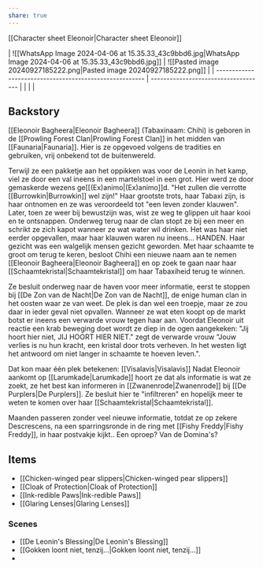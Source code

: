 ```yaml
---
share: true
---
```

[[Character sheet Eleonoir|Character sheet Eleonoir]]

| ![[WhatsApp Image 2024-04-06 at 15.35.33_43c9bbd6.jpg|WhatsApp Image 2024-04-06 at 15.35.33_43c9bbd6.jpg]] | ![[Pasted image 20240927185222.png|Pasted image 20240927185222.png]] |
| ------------------------------------------------------- | ------------------------------------ |
|                                                         |                                      |
## Backstory
[[Eleonoir Bagheera|Eleonoir Bagheera]] (Tabaxinaam: Chihi) is geboren in de [[Prowling Forest Clan|Prowling Forest Clan]] in het midden van [[Faunaria|Faunaria]]. Hier is ze opgevoed volgens de tradities en gebruiken, vrij onbekend tot de buitenwereld. 

Terwijl ze een pakketje aan het oppikken was voor de Leonin in het kamp, viel ze door een val ineens in een martelstoel in een grot. Hier werd ze door gemaskerde wezens ge[[(Ex)animo|(Ex)animo]]d. "Het zullen die verrotte [[Burrowkin|Burrowkin]] wel zijn!" Haar grootste trots, haar Tabaxi zijn, is haar ontnomen en ze was veroordeeld tot "een leven zonder klauwen". Later, toen ze weer bij bewustzijn was, wist ze weg te glippen uit haar kooi en te ontsnappen. Onderweg terug naar de clan stopt ze bij een meer en schrikt ze zich kapot wanneer ze wat water wil drinken. Het was haar niet eerder opgevallen, maar haar klauwen waren nu ineens... HANDEN. Haar gezicht was een walgelijk mensen gezicht geworden. Met haar schaamte te groot om terug te keren, besloot Chihi een nieuwe naam aan te nemen [[Eleonoir Bagheera|Eleonoir Bagheera]] en op zoek te gaan naar haar [[Schaamtekristal|Schaamtekristal]] om haar Tabaxiheid terug te winnen.

Ze besluit onderweg naar de haven voor meer informatie, eerst te stoppen bij [[De Zon van de Nacht|De Zon van de Nacht]], de enige human clan in het oosten waar ze van weet. De plek is dan wel een troepje, maar ze zou daar in ieder geval niet opvallen. Wanneer ze wat eten koopt op de markt botst er ineens een verwarde vrouw tegen haar aan. Voordat Eleonoir uit reactie een krab beweging doet wordt ze diep in de ogen aangekeken: "Jij hoort hier niet, JIJ HOORT HIER NIET." zegt de verwarde vrouw "Jouw verlies is nu hun kracht, een kristal door trots verheven. In het westen ligt het antwoord om niet langer in schaamte te hoeven leven.". 

Dat kon maar één plek betekenen: [[Visalavis|Visalavis]]
Nadat Eleonoir aankomt op [[Larumkade|Larumkade]] hoort ze dat als informatie is wat ze zoekt, ze het best kan informeren in [[Zwanenrode|Zwanenrode]] bij [[De Purplers|De Purplers]]. Ze besluit hier te "infiltreren" en hopelijk meer te weten te komen over haar [[Schaamtekristal|Schaamtekristal]].

Maanden passeren zonder veel nieuwe informatie, totdat ze op zekere Descrescens, na een sparringsronde in de ring met [[Fishy Freddy|Fishy Freddy]], in haar postvakje kijkt.. Een oproep? Van de Domina's?


## Items
* [[Chicken-winged pear slippers|Chicken-winged pear slippers]]
* [[Cloak of Protection|Cloak of Protection]]
* [[Ink-redible Paws|Ink-redible Paws]]
* [[Glaring Lenses|Glaring Lenses]]

### Scenes
* [[De Leonin's Blessing|De Leonin's Blessing]]
* [[Gokken loont niet, tenzij...|Gokken loont niet, tenzij...]]
* 
